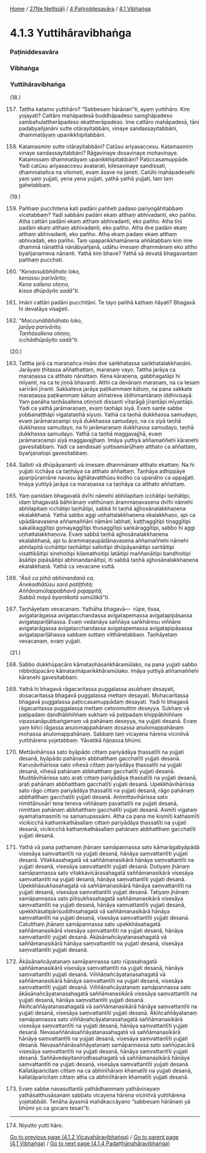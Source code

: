 
[Home](/) / [27Ne Nettipāḷi](/tipitaka/27Ne.md) / [4 Paṭiniddesavāra](/tipitaka/27Ne/4.md) / [4.1 Vibhaṅga](/tipitaka/27Ne/4/4.1.md)

# 4.1.3 Yuttihāravibhaṅga

### Paṭiniddesavāra

### Vibhaṅga

### Yuttihāravibhaṅga

(18.)

157. Tattha katamo yuttihāro? “Sabbesaṃ hārānan”ti, ayaṃ yuttihāro. Kiṃ yojayati? Cattāro mahāpadesā buddhāpadeso saṃghāpadeso sambahulattherāpadeso ekattherāpadeso. Ime cattāro mahāpadesā, tāni padabyañjanāni sutte otārayitabbāni, vinaye sandassayitabbāni, dhammatāyaṃ upanikkhipitabbāni.

158. Katamasmiṃ sutte otārayitabbāni? Catūsu ariyasaccesu. Katamasmiṃ vinaye sandassayitabbāni? Rāgavinaye dosavinaye mohavinaye. Katamissaṃ dhammatāyaṃ upanikkhipitabbāni? Paṭiccasamuppāde. Yadi catūsu ariyasaccesu avatarati, kilesavinaye sandissati, dhammatañca na vilometi, evaṃ āsave na janeti. Catūhi mahāpadesehi yaṃ yaṃ yujjati, yena yena yujjati, yathā yathā yujjati, taṃ taṃ gahetabbaṃ.

(19.)

159. Pañhaṃ pucchitena kati padāni pañheti padaso pariyogāhitabbaṃ vicetabbaṃ? Yadi sabbāni padāni ekaṃ atthaṃ abhivadanti, eko pañho. Atha cattāri padāni ekaṃ atthaṃ abhivadanti, eko pañho. Atha tīṇi padāni ekaṃ atthaṃ abhivadanti, eko pañho. Atha dve padāni ekaṃ atthaṃ abhivadanti, eko pañho. Atha ekaṃ padaṃ ekaṃ atthaṃ abhivadati, eko pañho. Taṃ upaparikkhamānena aññātabbaṃ kiṃ ime dhammā nānatthā nānābyañjanā, udāhu imesaṃ dhammānaṃ eko attho byañjanameva nānanti. Yathā kiṃ bhave? Yathā sā devatā bhagavantaṃ pañhaṃ pucchati.

160. _“Kenassubbhāhato loko,_  
_kenassu parivārito;_  
_Kena sallena otiṇṇo,_  
_kissa dhūpāyito sadā”ti._  


161. Imāni cattāri padāni pucchitāni. Te tayo pañhā kathaṃ ñāyati? Bhagavā hi devatāya visajjeti.

162. _“Maccunābbhāhato loko,_  
_jarāya parivārito;_  
_Taṇhāsallena otiṇṇo,_  
_icchādhūpāyito sadā”ti._  


(20.)

163. Tattha jarā ca maraṇañca imāni dve saṅkhatassa saṅkhatalakkhaṇāni. Jarāyaṃ ṭhitassa aññathattaṃ, maraṇaṃ vayo. Tattha jarāya ca maraṇassa ca atthato nānattaṃ. Kena kāraṇena, gabbhagatāpi hi mīyanti, na ca te jiṇṇā bhavanti. Atthi ca devānaṃ maraṇaṃ, na ca tesaṃ sarīrāni jīranti. Sakkateva jarāya paṭikammaṃ kātuṃ, na pana sakkate maraṇassa paṭikammaṃ kātuṃ aññatreva iddhimantānaṃ iddhivisayā. Yaṃ panāha taṇhāsallena otiṇṇoti dissanti vītarāgā jīrantāpi mīyantāpi. Yadi ca yathā jarāmaraṇaṃ, evaṃ taṇhāpi siyā. Evaṃ sante sabbe yobbanaṭṭhāpi vigatataṇhā siyuṃ. Yathā ca taṇhā dukkhassa samudayo, evaṃ jarāmaraṇampi siyā dukkhassa samudayo, na ca siyā taṇhā dukkhassa samudayo, na hi jarāmaraṇaṃ dukkhassa samudayo, taṇhā dukkhassa samudayo. Yathā ca taṇhā maggavajjhā, evaṃ jarāmaraṇampi siyā maggavajjhaṃ. Imāya yuttiyā aññamaññehi kāraṇehi gavesitabbaṃ. Yadi ca sandissati yuttisamārūḷhaṃ atthato ca aññattaṃ, byañjanatopi gavesitabbaṃ.

164. Salloti vā dhūpāyananti vā imesaṃ dhammānaṃ atthato ekattaṃ. Na hi yujjati icchāya ca taṇhāya ca atthato aññattaṃ. Taṇhāya adhippāye aparipūramāne navasu āghātavatthūsu kodho ca upanāho ca uppajjati. Imāya yuttiyā jarāya ca maraṇassa ca taṇhāya ca atthato aññattaṃ.

165. Yaṃ panidaṃ bhagavatā dvīhi nāmehi abhilapitaṃ icchātipi taṇhātipi, idaṃ bhagavatā bāhirānaṃ vatthūnaṃ ārammaṇavasena dvīhi nāmehi abhilapitaṃ icchātipi taṇhātipi, sabbā hi taṇhā ajjhosānalakkhaṇena ekalakkhaṇā. Yathā sabbo aggi uṇhattalakkhaṇena ekalakkhaṇo, api ca upādānavasena aññamaññāni nāmāni labhati, kaṭṭhaggītipi tiṇaggītipi sakalikaggītipi gomayaggītipi thusaggītipi saṅkāraggītipi, sabbo hi aggi uṇhattalakkhaṇova. Evaṃ sabbā taṇhā ajjhosānalakkhaṇena ekalakkhaṇā, api tu ārammaṇaupādānavasena aññamaññehi nāmehi abhilapitā icchāitipi taṇhāitipi salloitipi dhūpāyanāitipi saritāitipi visattikāitipi sinehoitipi kilamathoitipi latāitipi maññanāitipi bandhoitipi āsāitipi pipāsāitipi abhinandanāitipi, iti sabbā taṇhā ajjhosānalakkhaṇena ekalakkhaṇā. Yathā ca vevacane vuttā.

166. _“Āsā ca pihā abhinandanā ca,_  
_Anekadhātūsu sarā patiṭṭhitā;_  
_Aññāṇamūlappabhavā pajappitā,_  
_Sabbā mayā byantikatā samūlikā”ti._  


167. Taṇhāyetaṃ vevacanaṃ. Yathāha bhagavā—  rūpe, tissa, avigatarāgassa avigatacchandassa avigatapemassa avigatapipāsassa avigatapariḷāhassa. Evaṃ vedanāya saññāya saṅkhāresu viññāṇe avigatarāgassa avigatacchandassa avigatapemassa avigatapipāsassa avigatapariḷāhassa sabbaṃ suttaṃ vitthāretabbaṃ. Taṇhāyetaṃ vevacanaṃ, evaṃ yujjati.

(21.)

168. Sabbo dukkhūpacāro kāmataṇhāsaṅkhāramūlako, na pana yujjati sabbo nibbidūpacāro kāmataṇhāparikkhāramūlako. Imāya yuttiyā aññamaññehi kāraṇehi gavesitabbaṃ.

169. Yathā hi bhagavā rāgacaritassa puggalassa asubhaṃ desayati, dosacaritassa bhagavā puggalassa mettaṃ desayati. Mohacaritassa bhagavā puggalassa paṭiccasamuppādaṃ desayati. Yadi hi bhagavā rāgacaritassa puggalassa mettaṃ cetovimuttiṃ deseyya. Sukhaṃ vā paṭipadaṃ dandhābhiññaṃ sukhaṃ vā paṭipadaṃ khippābhiññaṃ vipassanāpubbaṅgamaṃ vā pahānaṃ deseyya, na yujjati desanā. Evaṃ yaṃ kiñci rāgassa anulomappahānaṃ dosassa anulomappahānaṃ mohassa anulomappahānaṃ. Sabbaṃ taṃ vicayena hārena vicinitvā yuttihārena yojetabbaṃ. Yāvatikā ñāṇassa bhūmi.

170. Mettāvihārissa sato byāpādo cittaṃ pariyādāya ṭhassatīti na yujjati desanā, byāpādo pahānaṃ abbhatthaṃ gacchatīti yujjati desanā. Karuṇāvihārissa sato vihesā cittaṃ pariyādāya ṭhassatīti na yujjati desanā, vihesā pahānaṃ abbhatthaṃ gacchatīti yujjati desanā. Muditāvihārissa sato arati cittaṃ pariyādāya ṭhassatīti na yujjati desanā, arati pahānaṃ abbhatthaṃ gacchatīti yujjati desanā. Upekkhāvihārissa sato rāgo cittaṃ pariyādāya ṭhassatīti na yujjati desanā, rāgo pahānaṃ abbhatthaṃ gacchatīti yujjati desanā. Animittavihārissa sato nimittānusārī tena teneva viññāṇaṃ pavattatīti na yujjati desanā, nimittaṃ pahānaṃ abbhatthaṃ gacchatīti yujjati desanā. Asmīti vigataṃ ayamahamasmīti na samanupassāmi. Atha ca pana me kismīti kathasmīti vicikicchā kathaṃkathāsallaṃ cittaṃ pariyādāya ṭhassatīti na yujjati desanā, vicikicchā kathaṃkathāsallaṃ pahānaṃ abbhatthaṃ gacchatīti yujjati desanā.

171. Yathā vā pana paṭhamaṃ jhānaṃ samāpannassa sato kāmarāgabyāpādā visesāya saṃvattantīti na yujjati desanā, hānāya saṃvattantīti yujjati desanā. Vitakkasahagatā vā saññāmanasikārā hānāya saṃvattantīti na yujjati desanā, visesāya saṃvattantīti yujjati desanā. Dutiyaṃ jhānaṃ samāpannassa sato vitakkavicārasahagatā saññāmanasikārā visesāya saṃvattantīti na yujjati desanā, hānāya saṃvattantīti yujjati desanā. Upekkhāsukhasahagatā vā saññāmanasikārā hānāya saṃvattantīti na yujjati desanā, visesāya saṃvattantīti yujjati desanā. Tatiyaṃ jhānaṃ samāpannassa sato pītisukhasahagatā saññāmanasikārā visesāya saṃvattantīti na yujjati desanā, hānāya saṃvattantīti yujjati desanā, upekkhāsatipārisuddhisahagatā vā saññāmanasikārā hānāya saṃvattantīti na yujjati desanā, visesāya saṃvattantīti yujjati desanā. Catutthaṃ jhānaṃ samāpannassa sato upekkhāsahagatā saññāmanasikārā visesāya saṃvattantīti na yujjati desanā, hānāya saṃvattantīti yujjati desanā. Ākāsānañcāyatanasahagatā vā saññāmanasikārā hānāya saṃvattantīti na yujjati desanā, visesāya saṃvattantīti yujjati desanā.

172. Ākāsānañcāyatanaṃ samāpannassa sato rūpasahagatā saññāmanasikārā visesāya saṃvattantīti na yujjati desanā, hānāya saṃvattantīti yujjati desanā. Viññāṇañcāyatanasahagatā vā saññāmanasikārā hānāya saṃvattantīti na yujjati desanā, visesāya saṃvattantīti yujjati desanā. Viññāṇañcāyatanaṃ samāpannassa sato ākāsānañcāyatanasahagatā saññāmanasikārā visesāya saṃvattantīti na yujjati desanā, hānāya saṃvattantīti yujjati desanā. Ākiñcaññāyatanasahagatā vā saññāmanasikārā hānāya saṃvattantīti na yujjati desanā, visesāya saṃvattantīti yujjati desanā. Ākiñcaññāyatanaṃ samāpannassa sato viññāṇañcāyatanasahagatā saññāmanasikārā visesāya saṃvattantīti na yujjati desanā, hānāya saṃvattantīti yujjati desanā. Nevasaññānāsaññāyatanasahagatā vā saññāmanasikārā hānāya saṃvattantīti na yujjati desanā, visesāya saṃvattantīti yujjati desanā. Nevasaññānāsaññāyatanaṃ samāpannassa sato saññūpacārā visesāya saṃvattantīti na yujjati desanā, hānāya saṃvattantīti yujjati desanā. Saññāvedayitanirodhasahagatā vā saññāmanasikārā hānāya saṃvattantīti na yujjati desanā, visesāya saṃvattantīti yujjati desanā. Kallatāparicitaṃ cittaṃ na ca abhinīhāraṃ khamatīti na yujjati desanā, kallatāparicitaṃ cittaṃ atha ca abhinīhāraṃ khamatīti yujjati desanā.

173. Evaṃ sabbe navasuttantā yathādhammaṃ yathāvinayaṃ yathāsatthusāsanaṃ sabbato vicayena hārena vicinitvā yuttihārena yojetabbāti. Tenāha āyasmā mahākaccāyano “sabbesaṃ hārānaṃ yā bhūmi yo ca gocaro tesan”ti.

---

174. Niyutto yutti hāro.



[Go to previous page (4.1.2 Vicayahāravibhaṅga)](/tipitaka/27Ne/4/4.1/4.1.2.md) / [Go to parent page (4.1 Vibhaṅga)](/tipitaka/27Ne/4/4.1.md) / [Go to next page (4.1.4 Padaṭṭhānahāravibhaṅga)](/tipitaka/27Ne/4/4.1/4.1.4.md)


